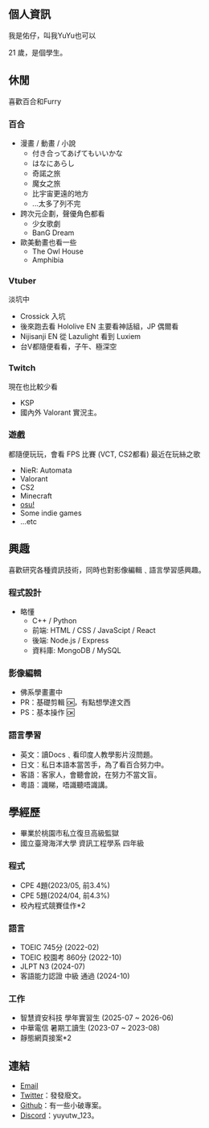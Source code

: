 ## 個人資訊
我是佑仔，叫我YuYu也可以

21 歲，是個學生。

## 休閒
喜歡百合和Furry
### 百合
* 漫畫 / 動畫 / 小說
  * 付き合ってあげてもいいかな
  * はなにあらし
  * 奇諾之旅
  * 魔女之旅
  * 比宇宙更遠的地方
  * ...太多了列不完
* 跨次元企劃，聲優角色都看
  * 少女歌劇
  * BanG Dream
* 歐美動畫也看一些
  * The Owl House
  * Amphibia
### Vtuber
淡坑中
* Crossick 入坑
* 後來跑去看 Hololive EN 主要看神話組，JP 偶爾看
* Nijisanji EN 從 Lazulight 看到 Luxiem
* 台V都隨便看看，子午、極深空
### Twitch
現在也比較少看
* KSP
* 國內外 Valorant 實況主。
### 遊戲
都隨便玩玩，會看 FPS 比賽 (VCT, CS2都看)
最近在玩絲之歌
* NieR: Automata
* Valorant
* CS2
* Minecraft
* [osu!](https://osu.ppy.sh/users/11899147)
* Some indie games
* ...etc

## 興趣
喜歡研究各種資訊技術，同時也對影像編輯﹑語言學習感興趣。

### 程式設計
* 略懂
  * C++ / Python
  * 前端: HTML / CSS / JavaScipt / React
  * 後端: Node.js / Express
  * 資料庫: MongoDB / MySQL

### 影像編輯
* 佛系學畫畫中
* PR：基礎剪輯 🆗，有點想學達文西
* PS：基本操作 🆗

### 語言學習
* 英文：讀Docs﹑看印度人教學影片沒問題。
* 日文：私日本語本當苦手，為了看百合努力中。
* 客語：客家人，會聽會說，在努力不當文盲。
* 粵語：識睇，唔識聽唔識講。
    
## 學經歷
* 畢業於桃園市私立復旦高級監獄
* 國立臺灣海洋大學 資訊工程學系 四年級
### 程式
* CPE 4題(2023/05, 前3.4%)
* CPE 5題(2024/04, 前4.3%)
* 校內程式競賽佳作*2
### 語言
* TOEIC 745分 (2022-02)
* TOEIC 校園考 860分 (2022-10)
* JLPT N3 (2024-07)
* 客語能力認證 中級 通過 (2024-10)
### 工作
* 智慧資安科技 學年實習生 (2025-07 ~ 2026-06)
* 中華電信 暑期工讀生 (2023-07 ~ 2023-08)
* 靜態網頁接案*2


## 連結

* [Email](mailto:yuyutw878787@gmail.com)
* [Twitter](https://twitter.com/@yutw_yu)：發發廢文。
* [Github](https://github.com/yuyutw123)：有一些小破專案。
* [Discord](https://discord.gg/tQBwTvYutb)：yuyutw_123。
